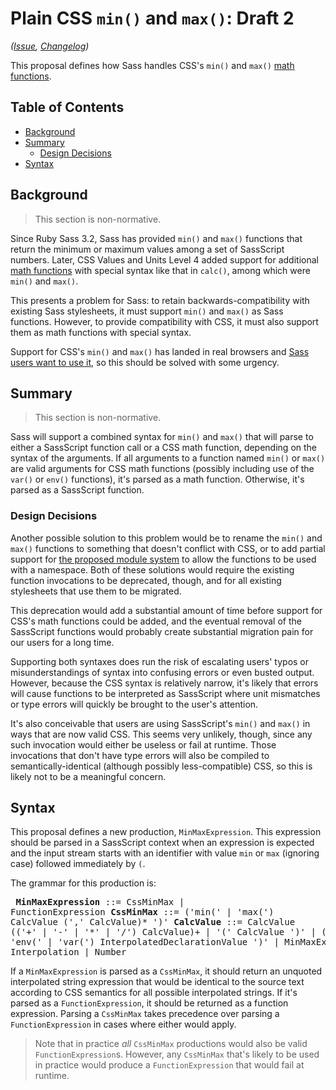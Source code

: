 # Plain CSS `min()` and `max()`: Draft 2

*([Issue](https://github.com/sass/sass/issues/2378), [Changelog](min-max.changes.md))*

This proposal defines how Sass handles CSS's `min()` and `max()`
[math functions][].

[math functions]: https://drafts.csswg.org/css-values/#math-function

## Table of Contents

* [Background](#background)
* [Summary](#summary)
  * [Design Decisions](#design-decisions)
* [Syntax](#syntax)

## Background

> This section is non-normative.

Since Ruby Sass 3.2, Sass has provided `min()` and `max()` functions that return
the minimum or maximum values among a set of SassScript numbers. Later, CSS
Values and Units Level 4 added support for additional [math functions][] with
special syntax like that in `calc()`, among which were `min()` and `max()`.

This presents a problem for Sass: to retain backwards-compatibility with
existing Sass stylesheets, it must support `min()` and `max()` as Sass
functions. However, to provide compatibility with CSS, it must also support them
as math functions with special syntax.

Support for CSS's `min()` and `max()` has landed in real browsers and
[Sass users want to use it][], so this should be solved with some urgency.

[Sass users want to use it]: https://github.com/sass/sass/issues/2378#issuecomment-367490840

## Summary

> This section is non-normative.

Sass will support a combined syntax for `min()` and `max()` that will parse to
either a SassScript function call or a CSS math function, depending on the
syntax of the arguments. If all arguments to a function named `min()` or `max()`
are valid arguments for CSS math functions (possibly including use of the
`var()` or `env()` functions), it's parsed as a math function. Otherwise, it's
parsed as a SassScript function.

### Design Decisions

Another possible solution to this problem would be to rename the `min()` and
`max()` functions to something that doesn't conflict with CSS, or to add partial
support for [the proposed module system](module-system.md) to allow the
functions to be used with a namespace. Both of these solutions would require the
existing function invocations to be deprecated, though, and for all existing
stylesheets that use them to be migrated.

This deprecation would add a substantial amount of time before support for CSS's
math functions could be added, and the eventual removal of the SassScript
functions would probably create substantial migration pain for our users for a
long time.

Supporting both syntaxes does run the risk of escalating users' typos or
misunderstandings of syntax into confusing errors or even busted output.
However, because the CSS syntax is relatively narrow, it's likely that errors
will cause functions to be interpreted as SassScript where unit mismatches or
type errors will quickly be brought to the user's attention.

It's also conceivable that users are using SassScript's `min()` and `max()` in
ways that are now valid CSS. This seems very unlikely, though, since any such
invocation would either be useless or fail at runtime. Those invocations that
don't have type errors will also be compiled to semantically-identical (although
possibly less-compatible) CSS, so this is likely not to be a meaningful concern.

## Syntax

This proposal defines a new production, `MinMaxExpression`. This expression
should be parsed in a SassScript context when an expression is expected and the
input stream starts with an identifier with value `min` or `max` (ignoring case)
followed immediately by `(`.

The grammar for this production is:

<x><pre>
**MinMaxExpression** ::= CssMinMax | FunctionExpression
**CssMinMax**        ::= ('min(' | 'max(') CalcValue (',' CalcValue)* ')'
**CalcValue**        ::= CalcValue (('+' | '-' | '*' | '/') CalcValue)+
&#32;                  | '(' CalcValue ')'
&#32;                  | ('calc(' | 'env(' | 'var(') InterpolatedDeclarationValue ')'
&#32;                  | MinMaxExpression
&#32;                  | Interpolation
&#32;                  | Number
</pre></x>

If a `MinMaxExpression` is parsed as a `CssMinMax`, it should return an unquoted
interpolated string expression that would be identical to the source text
according to CSS semantics for all possible interpolated strings. If it's parsed
as a `FunctionExpression`, it should be returned as a function expression.
Parsing a `CssMinMax` takes precedence over parsing a `FunctionExpression` in
cases where either would apply.

> Note that in practice *all* `CssMinMax` productions would also be valid
> `FunctionExpression`s. However, any `CssMinMax` that's likely to be used in
> practice would produce a `FunctionExpression` that would fail at runtime.
